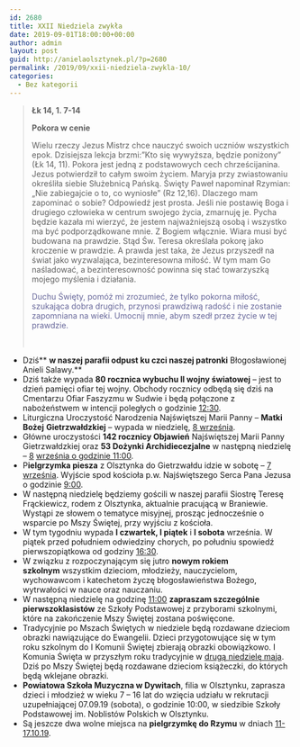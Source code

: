 ```yaml
---
id: 2680
title: XXII Niedziela zwykła
date: 2019-09-01T18:00:00+00:00
author: admin
layout: post
guid: http://anielaolsztynek.pl/?p=2680
permalink: /2019/09/xxii-niedziela-zwykla-10/
categories:
  - Bez kategorii
---
```

> **Łk 14, 1. 7-14**
> 
> **Pokora w cenie**
> 
> Wielu rzeczy Jezus Mistrz chce nauczyć swoich uczniów wszystkich epok. Dzisiejsza lekcja brzmi:&#8221;Kto się wywyższa, będzie poniżony&#8221; (Łk 14, 11). Pokora jest jedną z podstawowych cech chrześcijanina. Jezus potwierdził to całym swoim życiem. Maryja przy zwiastowaniu określiła siebie Służebnicą Pańską. Święty Paweł napominał Rzymian: &#8222;Nie zabiegajcie o to, co wyniosłe&#8221; (Rz 12,16). Dlaczego mam zapominać o sobie? Odpowiedź jest prosta. Jeśli nie postawię Boga i drugiego człowieka w centrum swojego życia, zmarnuję je. Pycha będzie kazała mi wierzyć, że jestem najważniejszą osobą i wszystko ma być podporządkowane mnie. Z Bogiem włącznie. Wiara musi być budowana na prawdzie. Stąd Św. Teresa określała pokorę jako kroczenie w prawdzie. A prawda jest taka, że Jezus przyszedł na świat jako wyzwalająca, bezinteresowna miłość. W tym mam Go naśladować, a bezinteresowność powinna się stać towarzyszką mojego myślenia i działania.
> 
> <span style="color: #666699;">Duchu Święty, pomóż mi zrozumieć, że tylko pokorna miłość, szukająca dobra drugich, przynosi prawdziwą radość i nie zostanie zapomniana na wieki. Umocnij mnie, abym szedł przez życie w tej prawdzie.</span>
> 
> &nbsp;

  * Dziś** **w naszej parafii **odpust** ku czci naszej patronki** Błogosławionej Anieli Salawy.**
  * Dziś także wypada **80 rocznica wybuchu II wojny światowej** – jest to dzień pamięci ofiar tej wojny. Obchody rocznicy odbędą się dziś na Cmentarzu Ofiar Faszyzmu w Sudwie i będą połączone z nabożeństwem w intencji poległych o godzinie <span style="text-decoration: underline;">12:30</span>.
  * Liturgiczna Uroczystość Narodzenia Najświętszej Marii Panny – **Matki Bożej** **Gietrzwałdzkiej** – wypada w niedzielę<span style="text-decoration: underline;">,</span> <span style="text-decoration: underline;">8 września</span>.
  * Główne uroczystości **142 rocznicy Objawień** Najświętszej Marii Panny Gietrzwałdzkiej oraz **53 Dożynki Archidiecezjalne** w następną niedzielę – <span style="text-decoration: underline;">8</span> <span style="text-decoration: underline;">września o godzinie 11:00</span>.
  * P**ielgrzymka piesza** z Olsztynka do Gietrzwałdu idzie w sobotę &#8211; <span style="text-decoration: underline;">7 września</span>. Wyjście spod kościoła p.w. Najświętszego Serca Pana Jezusa o godzinie <span style="text-decoration: underline;">9:00</span>.
  * W następną niedzielę będziemy gościli w naszej parafii Siostrę Teresę Frąckiewicz, rodem z Olsztynka, aktualnie pracującą w Braniewie. Wystąpi ze słowem o tematyce misyjnej, prosząc jednocześnie o wsparcie po Mszy Świętej, przy wyjściu z kościoła.
  * W tym tygodniu wypada **I czwartek, I piątek** i **I sobota** września. W piątek przed południem odwiedziny chorych, po południu spowiedź pierwszopiątkowa od godziny <span style="text-decoration: underline;">16:30</span>.
  * W związku z rozpoczynającym się jutro **nowym rokiem szkolnym** wszystkim dzieciom, młodzieży, nauczycielom, wychowawcom i katechetom życzę błogosławieństwa Bożego, wytrwałości w nauce oraz nauczaniu.
  * W następną niedzielę na godzinę <span style="text-decoration: underline;">11:00</span> **zapraszam szczególnie pierwszoklasistów** ze Szkoły Podstawowej z przyborami szkolnymi, które na zakończenie Mszy Świętej zostana poświęcone.
  * Tradycyjnie po Mszach Świętych w niedziele będą rozdawane dzieciom obrazki nawiązujące do Ewangelii. Dzieci przygotowujące się w tym roku szkolnym do I Komunii Świętej zbierają obrazki obowiązkowo. I Komunia Święta w przyszłym roku tradycyjnie w <span style="text-decoration: underline;">drugą niedzielę maja</span>. Dziś po Mszy Świętej będą rozdawane dzieciom książeczki, do których będą wklejane obrazki.
  * **Powiatowa Szkoła Muzyczna w Dywitach**, filia w Olsztynku, zaprasza dzieci i młodzież w wieku 7 &#8211; 16 lat do wzięcia udziału w rekrutacji uzupełniającej 07.09.19 (sobota), o godzinie 10:00, w siedzibie Szkoły Podstawowej im. Noblistów Polskich w Olsztynku.
  * Są jeszcze dwa wolne miejsca na **pielgrzymkę do Rzymu** w dniach <span style="text-decoration: underline;">11-17.10.19</span>.